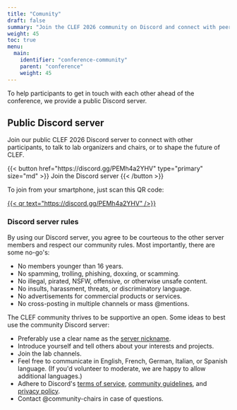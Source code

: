 ```yaml
---
title: "Comunity"
draft: false
summary: "Join the CLEF 2026 community on Discord and connect with peers."
weight: 45
toc: true
menu:
  main:
    identifier: "conference-community"
    parent: "conference"
    weight: 45
---
```


To help participants to get in touch with each other ahead of the conference, we provide a public Discord server.

## Public Discord server

Join our public CLEF 2026 Discord server to connect with other participants, to talk to lab organizers and chairs, or to shape the future of CLEF.

<div class="max-w-full flex flex-row gap-4 justify-center">
{{< button href="https://discord.gg/PEMh4a2YHV" type="primary" size="md" >}}
Join the Discord server
{{< /button >}}
</div>

To join from your smartphone, just scan this QR code:

<div class="max-w-full flex flex-row gap-4 justify-center">
<a href="https://discord.gg/PEMh4a2YHV" target="_blank">{{< qr text="https://discord.gg/PEMh4a2YHV" />}}</a>
</div>

### Discord server rules

By using our Discord server, you agree to be courteous to the other server members and respect our community rules.
Most importantly, there are some no-go's: 

- No members younger than 16 years.
- No <span title="For example, all-caps text, excessive punctuation, or overly irrelevant content.">spamming</span>, <span title="Disrupting a chat, making a nuisance out of yourself, deliberately making others uncomfortable, or otherwise attempting to start trouble.">trolling</span>, <span title="For example, distributing or installing malware or computer viruses, worms, adware, or ransomware.">phishing</span>, <span title="Exposing personally identifiable information about an individual or organization.">doxxing</span>, or scamming.
- No <span title="Under EU and/or German legislation.">illegal</span>, pirated, <span title="Content that is explicitly pornographic, depicting sexual acts, or depicting nudity.">NSFW</span>, <span title="For example, discussions about politics, religion, acts of violence, rape, suicide, self harm, school shootings, or similar serious topics.">offensive</span>, or otherwise unsafe content.
- No <span title="Including racist, sexist or homophobic statements.">insults</span>, harassment, threats, or <span title="Especially related to sex, ethnicity, race, language, origins, beliefs, age, gender, or disability.">discriminatory language.
- No advertisements for commercial products or services.
- No cross-posting in multiple channels or mass @mentions.

The CLEF community thrives to be supportive an open. Some ideas to best use the community Discord server:

- Preferably use a clear name as the [server nickname](https://support.discord.com/hc/en-us/articles/219070107-Server-Nicknames).
- Introduce yourself and tell others about your interests and projects.
- Join the lab channels.
- Feel free to communicate in English, French, German, Italian, or Spanish language.
  (If you'd volunteer to moderate, we are happy to allow additional languages.)
- Adhere to Discord's [terms of service](https://discord.com/terms), [community guidelines](https://discord.com/guidelines), and [privacy policy](https://discord.com/privacy/).
- Contact @community-chairs in case of questions.

<!-- ## Mentoring

TODO -->
